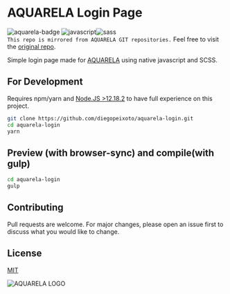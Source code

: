 # AQUARELA Login Page
![aquarela-badge](https://img.shields.io/badge/made%20with%20love-AQUARELA-red?style=for-the-badge) ![javascript](https://img.shields.io/badge/-JAVASCRIPT-yellow?style=for-the-badge)![sass](https://img.shields.io/badge/-SASS-red?style=for-the-badge)
<br>
`This repo is mirrored from AQUARELA GIT repositories.`
Feel free to visit the [original repo](https://git.aquarela.io/diegopeixoto/aquarela-login "original repo").

Simple login page made for [AQUARELA](https://github.com/aquarela-io/) using native javascript and SCSS.

## For Development

Requires npm/yarn and [Node.JS >12.18.2](https://nodejs.org/en/) to have full experience on this project.

```bash
git clone https://github.com/diegopeixoto/aquarela-login.git
cd aquarela-login
yarn
```

## Preview (with browser-sync) and compile(with gulp)

```bash
cd aquarela-login
gulp
```

## Contributing
Pull requests are welcome. For major changes, please open an issue first to discuss what you would like to change.



## License
[MIT](https://choosealicense.com/licenses/mit/)

![AQUARELA LOGO](https://svgshare.com/i/Mgk.svg)
